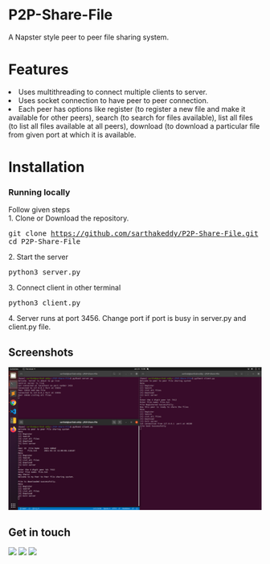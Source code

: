 # P2P-Share-File
A Napster style peer to peer file sharing system.

# Features
  <li>Uses multithreading to connect multiple clients to server.</li> 
  <li>Uses socket connection to have peer to peer connection.</li>
  <li>Each peer has options like register (to register a new file and make it available for other peers),
  search (to search for files available), list all files (to list all files available at all peers), 
download (to download a particular file from given port at which it is available.</li>

# Installation

### Running locally
Follow given steps <br/>
    1. Clone or Download the repository.
        <pre>git clone https://github.com/sarthakeddy/P2P-Share-File.git
        cd P2P-Share-File</pre>
    2. Start the server
    	<pre>python3 server.py</pre>
    3. Connect client in other terminal
    	<pre>python3 client.py</pre>
    4. Server runs at port 3456. Change port if port is busy in server.py and client.py file.

## Screenshots
![Starting Page](img/screen.png "Image")

## Get in touch
[<img src="https://image.flaticon.com/icons/svg/185/185964.svg" width="35" padding="10">](https://www.linkedin.com/in/sarthakeddy/)
[<img src="https://image.flaticon.com/icons/svg/185/185985.svg" width="35" padding="10">](https://www.instagram.com/sarthak.eddy/)
[<img src="https://upload.wikimedia.org/wikipedia/commons/9/91/Octicons-mark-github.svg" width="35" padding="10">](https://github.com/sarthakeddy)
